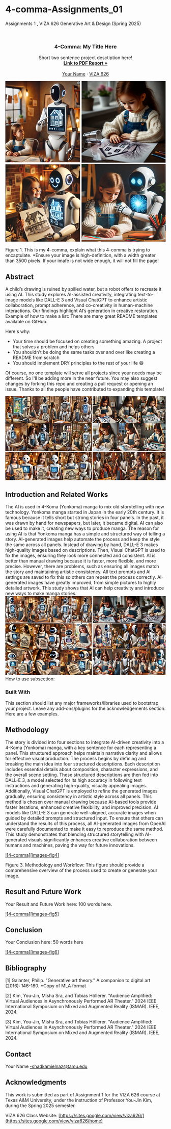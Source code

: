 # 4-comma-Assignments_01
Assignments 1 , VIZA 626 Generative Art &amp; Design (Spring 2025)
<!-- Improved compatibility of back to top link: See: https://github.com/othneildrew/Best-README-Template/pull/73 -->
<a id="readme-top"></a>

<!-- PROJECT SHIELDS -->
<!--
*** I'm using markdown "reference style" links for readability.
*** Reference links are enclosed in brackets [ ] instead of parentheses ( ).
*** See the bottom of this document for the declaration of the reference variables
*** for contributors-url, forks-url, etc. This is an optional, concise syntax you may use.
*** https://www.markdownguide.org/basic-syntax/#reference-style-links
-->




<!-- PROJECT LOGO -->
<br />
<div align="center">
  </a>

  <h3 align="center">4-Comma: My Title Here</h3>

  <p align="center">
    Short two sentence project desctiption here!
    <br />
    <a href="https://github.com/yujnkm/4-comma-Assignment_01/blob/main/pdf/Reality-Distortion-Room-ISMAR-23.pdf"><strong>Link to PDF Report »</strong></a>
    <br />
    <br />
    <a href="https://website.com">Your Name</a>
    &middot;
    <a href="https://sites.google.com/view/viza626/home">VIZA 626</a>
  </p>
</div>

[![4-comma][images-fig1]](https://example.com)

Figure 1. This is my 4-comma, explain what this 4-comma is trying to encaptulate. *Ensure your image is high-definition, with a width greater than 3500 pixels. If your imafe is not wide enough, it will not fill the page!

<!-- Abstract -->
## Abstract
A child’s drawing is ruined by spilled water, but a robot offers to recreate it using AI. This study explores AI-assisted creativity, integrating text-to-image models like DALL-E 3 and Visual ChatGPT to enhance artistic collaboration, prompt adherence, and co-creativity in human-machine interactions. Our findings highlight AI’s generation in creative restoration.
Example of how to make a list:
There are many great README templates available on GitHub.

Here's why:
* Your time should be focused on creating something amazing. A project that solves a problem and helps others
* You shouldn't be doing the same tasks over and over like creating a README from scratch
* You should implement DRY principles to the rest of your life :smile:

Of course, no one template will serve all projects since your needs may be different. So I'll be adding more in the near future. You may also suggest changes by forking this repo and creating a pull request or opening an issue. Thanks to all the people have contributed to expanding this template!



[![4-comma][images-fig2]](https://example.com)

<!-- Introduction and Related Works -->
## Introduction and Related Works

The AI is used in 4-Koma (Yonkoma) manga to mix old storytelling with new technology. Yonkoma manga started in Japan in the early 20th century. It is famous because it tells short but strong stories in four panels. In the past, it was drawn by hand for newspapers, but later, it became digital. AI can also be used to make it, creating new ways to produce manga.
The reason for using AI is that Yonkoma manga has a simple and structured way of telling a story. AI-generated images help automate the process and keep the style the same across all panels. Instead of drawing by hand, DALL-E 3 makes high-quality images based on descriptions. Then, Visual ChatGPT is used to fix the images, ensuring they look more connected and consistent.
AI is better than manual drawing because it is faster, more flexible, and more precise. However, there are problems, such as ensuring all images match the story and maintaining artistic consistency. All text prompts and AI settings are saved to fix this so others can repeat the process correctly.
AI-generated images have greatly improved, from simple pictures to highly detailed artwork. This study shows that AI can help creativity and introduce new ways to make manga stories.
[![4-comma][images-fig3]](https://example.com)
How to use subsection:

### Built With

This section should list any major frameworks/libraries used to bootstrap your project. Leave any add-ons/plugins for the acknowledgements section. Here are a few examples.

## Methodology

The story is divided into four sections to integrate AI-driven creativity into a 4-Koma (Yonkoma) manga, with a key sentence for each representing a panel. This structured approach helps maintain narrative clarity and allows for effective visual production.
The process begins by defining and breaking the main idea into four structured descriptions. Each description includes essential details about composition, character expressions, and the overall scene setting. These structured descriptions are then fed into DALL-E 3, a model selected for its high accuracy in following text instructions and generating high-quality, visually appealing images.
Additionally, Visual ChatGPT is employed to refine the generated images gradually, ensuring consistency in artistic style across all panels. This method is chosen over manual drawing because AI-based tools provide faster iterations, enhanced creative flexibility, and improved precision. AI models like DALL-E 3 can generate well-aligned, accurate images when guided by detailed prompts and structured input. To ensure that others can understand the results of this process, all AI-generated images from OpenAI were carefully documented to make it easy to reproduce the same method. This study demonstrates that blending structured storytelling with AI-generated visuals significantly enhances creative collaboration between humans and machines, paving the way for future innovations.

[![4-comma][images-fig4]](https://example.com)

Figure 3. Methodology and Workflow: This figure should provide a comprehensive overview of the process used to create or generate your image.





## Result and Future Work
Your Result and Future Work here: 100 words here.

[![4-comma][images-fig5]](https://example.com)


## Conclusion
Your Conclusion here: 50 words here

[![4-comma][images-fig6]](https://example.com)


<!-- Bibliography -->
## Bibliography 
[1] Galanter, Philip. "Generative art theory." A companion to digital art (2016): 146-180. *Copy of MLA format

[2] Kim, You-Jin, Misha Sra, and Tobias Höllerer. "Audience Amplified: Virtual Audiences in Asynchronously Performed AR Theater." 2024 IEEE International Symposium on Mixed and Augmented Reality (ISMAR). IEEE, 2024.

[3] Kim, You-Jin, Misha Sra, and Tobias Höllerer. "Audience Amplified: Virtual Audiences in Asynchronously Performed AR Theater." 2024 IEEE International Symposium on Mixed and Augmented Reality (ISMAR). IEEE, 2024. 



<!-- CONTACT -->
## Contact

Your Name -shadkamielnaz@tamu.edu




<!-- ACKNOWLEDGMENTS -->
## Acknowledgments

This work is submitted as part of Assignment 1 for the VIZA 626 course at Texas A&M University, under the instruction of Professor You-Jin Kim, during the Spring 2025 semester.

VIZA 626 Class Website: [https://sites.google.com/view/viza626/](https://sites.google.com/view/viza626/home)

<!-- MARKDOWN LINKS & IMAGES -->
<!-- https://www.markdownguide.org/basic-syntax/#reference-style-links -->
[contributors-shield]: https://img.shields.io/github/contributors/othneildrew/Best-README-Template.svg?style=for-the-badge
[contributors-url]: https://github.com/othneildrew/Best-README-Template/graphs/contributors
[forks-shield]: https://img.shields.io/github/forks/othneildrew/Best-README-Template.svg?style=for-the-badge
[forks-url]: https://github.com/othneildrew/Best-README-Template/network/members
[stars-shield]: https://img.shields.io/github/stars/othneildrew/Best-README-Template.svg?style=for-the-badge
[stars-url]: https://github.com/othneildrew/Best-README-Template/stargazers
[issues-shield]: https://img.shields.io/github/issues/othneildrew/Best-README-Template.svg?style=for-the-badge
[issues-url]: https://github.com/othneildrew/Best-README-Template/issues
[license-shield]: https://img.shields.io/github/license/othneildrew/Best-README-Template.svg?style=for-the-badge
[license-url]: https://github.com/othneildrew/Best-README-Template/blob/master/LICENSE.txt
[linkedin-shield]: https://img.shields.io/badge/-LinkedIn-black.svg?style=for-the-badge&logo=linkedin&colorB=555
[linkedin-url]: https://linkedin.com/in/othneildrew
[product-screenshot]: images/screenshot.png
[images-fig1]: image/fig1.png
[images-fig2]: image/fig2.png
[images-fig3]: image/fig3.png
[images-fig3]: image/fig4.png
[images-fig3]: image/fig5.png
[images-fig3]: image/fig6.png

[Next.js]: https://img.shields.io/badge/next.js-000000?style=for-the-badge&logo=nextdotjs&logoColor=white
[Next-url]: https://nextjs.org/
[React.js]: https://img.shields.io/badge/React-20232A?style=for-the-badge&logo=react&logoColor=61DAFB
[React-url]: https://reactjs.org/
[Vue.js]: https://img.shields.io/badge/Vue.js-35495E?style=for-the-badge&logo=vuedotjs&logoColor=4FC08D
[Vue-url]: https://vuejs.org/
[Angular.io]: https://img.shields.io/badge/Angular-DD0031?style=for-the-badge&logo=angular&logoColor=white
[Angular-url]: https://angular.io/
[Svelte.dev]: https://img.shields.io/badge/Svelte-4A4A55?style=for-the-badge&logo=svelte&logoColor=FF3E00
[Svelte-url]: https://svelte.dev/
[Laravel.com]: https://img.shields.io/badge/Laravel-FF2D20?style=for-the-badge&logo=laravel&logoColor=white
[Laravel-url]: https://laravel.com
[Bootstrap.com]: https://img.shields.io/badge/Bootstrap-563D7C?style=for-the-badge&logo=bootstrap&logoColor=white
[Bootstrap-url]: https://getbootstrap.com
[JQuery.com]: https://img.shields.io/badge/jQuery-0769AD?style=for-the-badge&logo=jquery&logoColor=white
[JQuery-url]: https://jquery.com 
